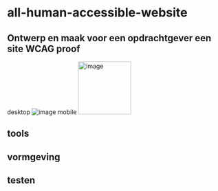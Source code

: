 # all-human-accessible-website

## Ontwerp en maak voor een opdrachtgever een site WCAG proof
 
 desktop
 ![image](https://user-images.githubusercontent.com/112857270/208641539-8c74be13-d8ff-4a99-befd-d676ff1dcaf7.png)
 mobile
 <img width="123" alt="image" src="https://user-images.githubusercontent.com/112857270/208871677-3a37c826-38c7-4236-aa49-bd0ba56500b1.png">

## tools


## vormgeving


## testen


